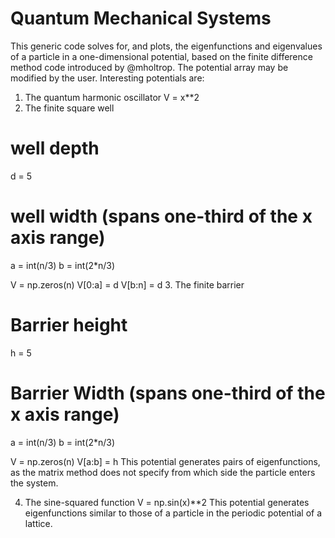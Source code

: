 # Quantum Mechanical Systems
This generic code solves for, and plots, the eigenfunctions and eigenvalues of a particle in a one-dimensional potential, based on the finite difference method code introduced by @mholtrop. The potential array may be modified by the user. Interesting potentials are:

1. The quantum harmonic oscillator
V = x**2
2. The finite square well
# well depth
d = 5

# well width (spans one-third of the x axis range)
a = int(n/3)
b = int(2*n/3)

V = np.zeros(n)
V[0:a] = d
V[b:n] = d
3. The finite barrier
# Barrier height
h = 5

# Barrier Width (spans one-third of the x axis range)
a = int(n/3)
b = int(2*n/3)

V = np.zeros(n)
V[a:b] = h
This potential generates pairs of eigenfunctions, as the matrix method does not specify from which side the particle enters the system.

4. The sine-squared function
V = np.sin(x)**2
This potential generates eigenfunctions similar to those of a particle in the periodic potential of a lattice.
